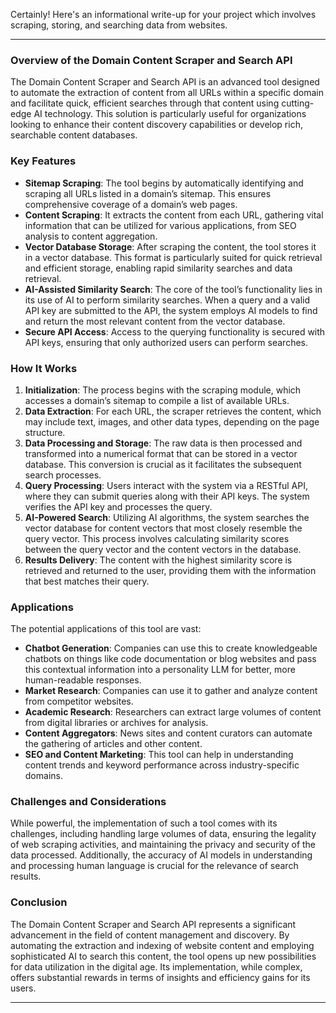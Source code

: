 Certainly! Here's an informational write-up for your project which involves scraping, storing, and searching data from websites.

---

### Overview of the Domain Content Scraper and Search API

The Domain Content Scraper and Search API is an advanced tool designed to automate the extraction of content from all URLs within a specific domain and facilitate quick, efficient searches through that content using cutting-edge AI technology. This solution is particularly useful for organizations looking to enhance their content discovery capabilities or develop rich, searchable content databases.

### Key Features

- **Sitemap Scraping**: The tool begins by automatically identifying and scraping all URLs listed in a domain’s sitemap. This ensures comprehensive coverage of a domain’s web pages.
- **Content Scraping**: It extracts the content from each URL, gathering vital information that can be utilized for various applications, from SEO analysis to content aggregation.
- **Vector Database Storage**: After scraping the content, the tool stores it in a vector database. This format is particularly suited for quick retrieval and efficient storage, enabling rapid similarity searches and data retrieval.
- **AI-Assisted Similarity Search**: The core of the tool’s functionality lies in its use of AI to perform similarity searches. When a query and a valid API key are submitted to the API, the system employs AI models to find and return the most relevant content from the vector database.
- **Secure API Access**: Access to the querying functionality is secured with API keys, ensuring that only authorized users can perform searches.

### How It Works

1. **Initialization**: The process begins with the scraping module, which accesses a domain’s sitemap to compile a list of available URLs.
2. **Data Extraction**: For each URL, the scraper retrieves the content, which may include text, images, and other data types, depending on the page structure.
3. **Data Processing and Storage**: The raw data is then processed and transformed into a numerical format that can be stored in a vector database. This conversion is crucial as it facilitates the subsequent search processes.
4. **Query Processing**: Users interact with the system via a RESTful API, where they can submit queries along with their API keys. The system verifies the API key and processes the query.
5. **AI-Powered Search**: Utilizing AI algorithms, the system searches the vector database for content vectors that most closely resemble the query vector. This process involves calculating similarity scores between the query vector and the content vectors in the database.
6. **Results Delivery**: The content with the highest similarity score is retrieved and returned to the user, providing them with the information that best matches their query.

### Applications

The potential applications of this tool are vast:
- **Chatbot Generation**: Companies can use this to create knowledgeable chatbots on things like code documentation or blog websites and pass this contextual information into a personality LLM for better, more human-readable responses.
- **Market Research**: Companies can use it to gather and analyze content from competitor websites.
- **Academic Research**: Researchers can extract large volumes of content from digital libraries or archives for analysis.
- **Content Aggregators**: News sites and content curators can automate the gathering of articles and other content.
- **SEO and Content Marketing**: This tool can help in understanding content trends and keyword performance across industry-specific domains.

### Challenges and Considerations

While powerful, the implementation of such a tool comes with its challenges, including handling large volumes of data, ensuring the legality of web scraping activities, and maintaining the privacy and security of the data processed. Additionally, the accuracy of AI models in understanding and processing human language is crucial for the relevance of search results.

### Conclusion

The Domain Content Scraper and Search API represents a significant advancement in the field of content management and discovery. By automating the extraction and indexing of website content and employing sophisticated AI to search this content, the tool opens up new possibilities for data utilization in the digital age. Its implementation, while complex, offers substantial rewards in terms of insights and efficiency gains for its users.

---
